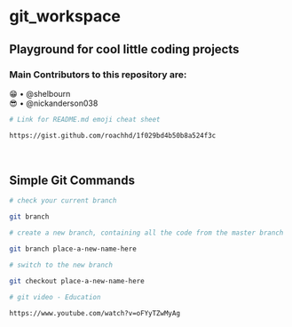 # git_workspace

## Playground for cool little coding projects

### Main Contributors to this repository are:

:grin: • @shelbourn
</br>
:sunglasses: • @nickanderson038

```bash
# Link for README.md emoji cheat sheet

https://gist.github.com/roachhd/1f029bd4b50b8a524f3c
```

<br>

## Simple Git Commands

```bash
# check your current branch

git branch

# create a new branch, containing all the code from the master branch

git branch place-a-new-name-here

# switch to the new branch

git checkout place-a-new-name-here

# git video - Education

https://www.youtube.com/watch?v=oFYyTZwMyAg
```
